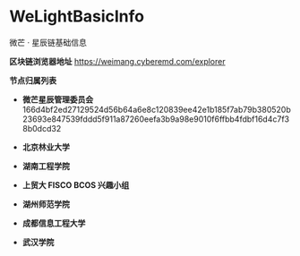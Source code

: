 # WeLightBasicInfo
微芒 · 星辰链基础信息

**区块链浏览器地址**
https://weimang.cyberemd.com/explorer

**节点归属列表**

- **微芒星辰管理委员会**
  166d4bf2ed27129524d56b64a6e8c120839ee42e1b185f7ab79b380520b23693e847539fddd5f911a87260eefa3b9a98e9010f6ffbb4fdbf16d4c7f38b0dcd32

- **北京林业大学**

- **湖南工程学院**

- **上贸大 FISCO BCOS 兴趣小组**

- **湖州师范学院**

- **成都信息工程大学**

- **武汉学院**
